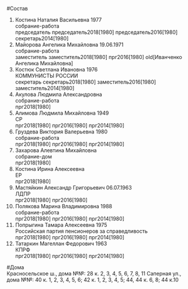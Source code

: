 #Состав  
1. Костина Наталия Васильевна 1977  
    собрание-работа  
    председатель председатель2018[1980] председатель2016[1980] секретарь2014[1980]  
2. Майорова Ангелика Михайловна 19.06.1971  
    собрание-работа  
    заместитель заместитель2018[1980] прг2016[1980] old[Иванченко Ангелика Михайловна]  
3. Костюк Светлана Ивановна 1976  
    КОММУНИСТЫ РОССИИ  
    секретарь секретарь2018[1980] заместитель2016[1980] заместитель2014[1980]  
4. Акулова Людмила Александровна  
    собрание-работа  
    прг2018[1980]  
5. Алимова Людмила Михайловна 1949  
    СР  
    прг2018[1980] прг2016[1980] прг2014[1980]  
6. Груздева Виктория Валерьевна 1980  
    собрание-работа  
    прг2018[1980] прг2016[1980] прг2014[1980]  
7. Захарова Алевтина Михайловна  
    собрание-дом  
    прг2018[1980]  
8. Костина Ирина Алексеевна  
    ЕР  
    прг2018[1980]  
9. Мастяйкин Александр Григорьевич 06.07.1963  
    ЛДПР  
    прг2018[1980] прг2016[1980]  
10. Полякова Марина Владимировна 1988  
    собрание-работа  
    прг2018[1980] прг2016[1980] прг2014[1980]  
11. Попрыгина Тамара Алексеевна 1975  
    Российская партия пенсионеров за справедливость  
    прг2018[1980] прг2016[1980] прг2014[1980]  
12. Татаркин Магеллан Федорович 1963  
    КПРФ  
    прг2018[1980] прг2016[1980] прг2014[1980]  
  
#Дома  
Красносельское ш., дома №№: 28 к. 2, 3, 4, 5, 6, 7, 8, 11 Саперная ул., дома №№: 40 к. 1, 2, 3, 4, 5, 6; 42 к. 1, 2, 3, 4, 5; 44, 44 к. 6, 8; 44 к.10  
  
